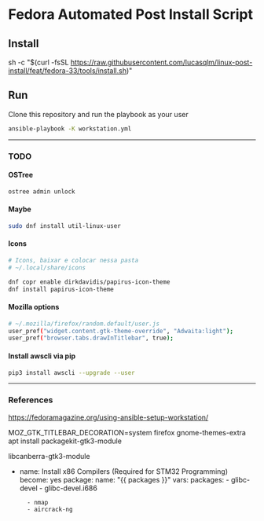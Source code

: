 # Fedora Automated Post Install Script

## Install
sh -c "$(curl -fsSL https://raw.githubusercontent.com/lucasqlm/linux-post-install/feat/fedora-33/tools/install.sh)"

## Run
Clone this repository and run the playbook as your user
```bash
ansible-playbook -K workstation.yml
```

---

### TODO

#### OSTree
```bash
ostree admin unlock
```

#### Maybe
```bash
sudo dnf install util-linux-user
```

#### Icons
```bash 
# Icons, baixar e colocar nessa pasta
# ~/.local/share/icons

dnf copr enable dirkdavidis/papirus-icon-theme
dnf install papirus-icon-theme
```

#### Mozilla options
```bash
# ~/.mozilla/firefox/random.default/user.js
user_pref("widget.content.gtk-theme-override", "Adwaita:light");
user_pref("browser.tabs.drawInTitlebar", true);
```

#### Install awscli via pip
```bash
pip3 install awscli --upgrade --user
```

---

### References
https://fedoramagazine.org/using-ansible-setup-workstation/

MOZ_GTK_TITLEBAR_DECORATION=system firefox
gnome-themes-extra
 apt install packagekit-gtk3-module

libcanberra-gtk3-module

- name: Install x86 Compilers (Required for STM32 Programming)
      become: yes
      package:
        name: "{{ packages }}"
      vars:
        packages:
        - glibc-devel
        - glibc-devel.i686


        - nmap
        - aircrack-ng


